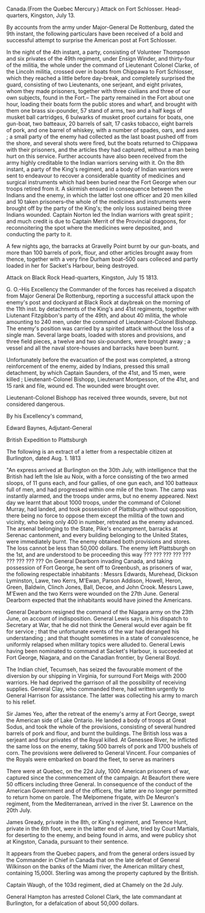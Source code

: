 Canada.(From the Quebec Mercury.) Attack on Fort Schlosser. Head-quarters, Kingston, July 13.By accounts from the army under Major-General De Rottenburg, dated the 9th instant, the following particulars have been received of a bold and successful attempt to surprise the American post at Fort Schlosser.In the night of the 4th instant, a party, consisting of Volunteer Thompson and six privates of the 49th regiment, under Ensign Winder, and thirty-four of the militia, the whole under the command of Lieutenant Colonel Clarke, of the Lincoln militia, crossed over in boats from Chippawa to Fort Schlosser, which they reached a little before day-break, and completely surprised the guard, consisting of two Lieutenants, one serjeant, and eight privates, whom they made prisoners, together with three civilians and three of our own subjects, found in the Fort.– The party remained in the Fort about one hour, loading their boats form the public stores and wharf, and brought with them one brass six-pounder, 57 stand of arms, two and a half kegs of musket ball cartridges, 6 bulwarks of musket proof curtains for boats, one gun-boat, two batteaux, 20 barrels of salt, 17 casks tobacco, eight barrels of pork, and one barrel of whiskey, with a number of spades, oars, and axes ; a small party of the enemy had collected as the last boast pushed off from the shore, and several shots were fired, but the boats returned to Chippawa with their prisoners, and the articles they had captured, without a man being hurt on this service. Further accounts have also been received from the army highly creditable to the Indian warriors serving with it. On the 8th instant, a party of the King's regiment, and a body of Indian warriors were sent to endeavour to recover a considerable quantity of medicines and surgical instruments which had been buried near the Fort George when our troops retired from it. A skirmish ensued in consequence between the Indians and the enemy, in which the latter lost one officer and 20 men killed and 10 taken prisoners–the whole of the medicines and instruments were brought off by the party of the King's; the only loss sustained being three Indians wounded. Captain Norton led the Indian warriors with great spirit ; and much credit is due to Captain Merrit of the Provincial dragoons, for reconnoitering the spot where the medicines were deposited, and conducting the party to it.A few nights ago, the barracks at Gravelly Point burnt by our gun-boats, and more than 100 barrels of pork, flour, and other articles brought away from thence, together with a very fine Durham boat–500 oars colleced and partly loaded in her for Sacket's Harbour, being destroyed.Attack on Black Rock Head-quarters, Kingston, July 15 1813.G. O.–His Excellency the Commander of the forces has received a dispatch from Major General De Rottenburg, reporting a successful attack upon the enemy's post and dockyard at Black Rock at daybreak on the morning of the 11th inst. by detachments of the King's and 41st regiments, together with Liutenant Fitzgibbon's party of the 49th, and about 40 militia, the whole amounting to 240 men, under the command of Lieutenant-Colonel Bishopp. The enemy's position was carried by a spirited attack without the loss of a single man. Several large boats, loaded with stores and provisions, and three field pieces, a twelve and two six-pounders, were brought away ; a vessel and all the naval store-houses and barracks have been burnt.Unfortunately before the evacuation of the post was completed, a strong reinforcement of the enemy, aided by Indians, pressed this small detachment, by which Captain Saunders, of the 41st, and 15 men, were killed ; Lieutenant-Colonel Bishopp, Lieutenant Montpesson, of the 41st, and 15 rank and file, wound ed. The wounded were brought over.Lieutenant-Colonel Bishopp has received three wounds, severe, but not considered dangerous.By his Excellency's command,Edward Baynes, Adjutant-GeneralBritish Expedition to PlattsburghThe following is an extract of a letter from a respectable citizen at Burlington, dated Aug. 1. 1813"An express arrived at Burlington on the 30th July, with intelligence that the British had left the Isle au Noix, with a force consisting of the two armed sloops, of 11 guns each, and four gallies, of one gun each, and 100 batteaux full of men, and had progressed within one mile of the town. The camp was instantly alarmed, and the troops under arms, but no enemy appeared. Next day we learnt that about 1000 troops, under the command of Colonel Murray, had landed, and took possession of Plattsburgh without opposition, there being no force to oppose them except the militia of the town and vicinity, who being only 400 in number, retreated as the enemy advanced. The arsenal belonging to the State, Pike's encampment, barracks at Serenac cantonment, and every building belonging to the United States, were immediately burnt. The enemy obtained both provisions and stores. The loss cannot be less than 50,000 dollars. The enemy left Plattsburgh on the 1st, and are understood to be proceeding this way  ??? ??? ??? ??? ??? ??? ??? ??? ??? On General Dearborn invading Canada, and taking possession of Fort George, he sent off to Greenbush, as prisoners of war, the following respectable inhabitants : Messrs Edwards, Murehead, Dickson Lyminston, Lawe, two Kerrs, M'Ewan, Parson Addison, Howell, Heron, Green, Baldwin, Clinch Jones, Ball, Decoe, and John Crook. Messrs Lawe, M'Ewen and the two Kerrs were wounded on the 27th June. General Dearborn expected that the inhabitants would have joined the Americans.General Dearborn resigned the command of the Niagara army on the 23th June, on account of indisposition. General Lewis says, in his dispatch to Secretary at War, that he did not think the General would ever again be fit for service ; that the unfortunate events of the war had deranged his understanding ; and that thought sometimes in a state of convalescence, he uniformly relapsed when military topics were alluded to. General Lewis having been nominated to command at Sacket's Harbour, is succeeded at Fort George, Niagara, and on the Canadian frontier, by General Boyd.The Indian chief, Tecumseh, has seized the favourable moment of the diversion by our shipping in Virginia, for surround Fort Meigs with 2000 warriors. He had deprived the garrison of all the possibility of receiving supplies. General Clay, who commanded there, had written urgently to General Harrison for assistance. The latter was collecting his army to march to his relief.Sir James Yeo, after the retreat of the enemy's army at Fort George, swept the American side of Lake Ontario. He landed a body of troops at Great Sodus, and took the whole of the provisions, consisting of several hundred barrels of pork and flour, and burnt the buildings. The British loss was a serjeant and four privates of the Royal killed. At Genessee River, he inflicted the same loss on the enemy, taking 500 barrels of pork and 1700 bushels of corn. The provisions were delivered to General Vincent. Four companies of the Royals were embarked on board the fleet, to serve as marinersThere were at Quebec, on the 22d July, 1000 American prisoners of war, captured since the commencement of the campaign. At Beaufort there were 50 officers including three General. In consequence of the conduct of the American Government and of the officers, the latter are no longer permitted to return home on parole. The Melpomene frigate, with De Meuron's regiment, from the Mediterranean, arrived in the river St. Lawrence on the 20th July.James Gready, private in the 8th, or King's regiment, and Terence Hunt, private in the 6th foot, were in the latter end of June, tried by Court Martials, for deserting to the enemy, and being found in arms, and were publicy shot at Kingston, Canada, pursuant to their sentence.It appears from the Quebec papers, and from the general orders issued by the Commander in Chief in Canada that on the late defeat of General Wilkinson on the banks of the Miami river, the American military chest, containing 15,000l. Sterling was among the property captured by the British.Captain Waugh, of the 103d regiment, died at Chamely on the 2d July.General Hampton has arrested Colonel Clark, the late commandant at Burlington, for a defalcation of about 50,000 dollars.